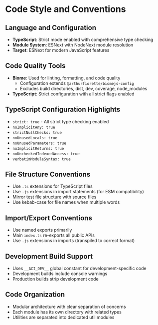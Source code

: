 # Code Style and Conventions

## Language and Configuration

- **TypeScript**: Strict mode enabled with comprehensive type checking
- **Module System**: ESNext with NodeNext module resolution
- **Target**: ESNext for modern JavaScript features

## Code Quality Tools

- **Biome**: Used for linting, formatting, and code quality
  - Configuration extends `@arthurfiorette/biomejs-config`
  - Excludes build directories, dist, dev, coverage, node_modules
- **TypeScript**: Strict configuration with all strict flags enabled

## TypeScript Configuration Highlights

- `strict: true` - All strict type checking enabled
- `noImplicitAny: true`
- `strictNullChecks: true`
- `noUnusedLocals: true`
- `noUnusedParameters: true`
- `noImplicitReturns: true`
- `noUncheckedIndexedAccess: true`
- `verbatimModuleSyntax: true`

## File Structure Conventions

- Use `.ts` extensions for TypeScript files
- Use `.js` extensions in import statements (for ESM compatibility)
- Mirror test file structure with source files
- Use kebab-case for file names when multiple words

## Import/Export Conventions

- Use named exports primarily
- Main `index.ts` re-exports all public APIs
- Use `.js` extensions in imports (transpiled to correct format)

## Development Build Support

- Uses `__ACI_DEV__` global constant for development-specific code
- Development builds include console warnings
- Production builds strip development code

## Code Organization

- Modular architecture with clear separation of concerns
- Each module has its own directory with related types
- Utilities are separated into dedicated util modules
